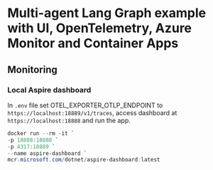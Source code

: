 # Multi-agent Lang Graph example with UI, OpenTelemetry, Azure Monitor and Container Apps

## Monitoring
### Local Aspire dashboard
In ```.env``` file set OTEL_EXPORTER_OTLP_ENDPOINT to ```https://localhost:18889/v1/traces```, access dashboard at ```https://localhost:18888``` and run the app.

```powershell
docker run --rm -it `
-p 18888:18888 `
-p 4317:18889 `
--name aspire-dashboard `
mcr.microsoft.com/dotnet/aspire-dashboard:latest
```
